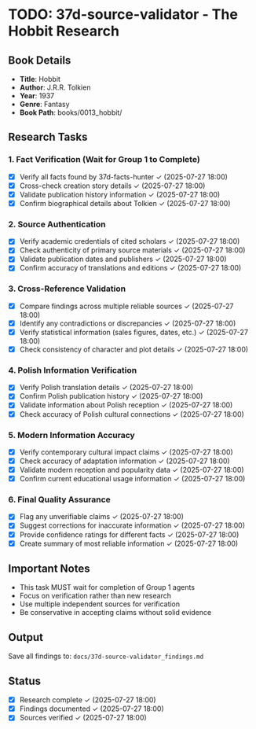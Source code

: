 # TODO: 37d-source-validator - The Hobbit Research

## Book Details
- **Title**: Hobbit
- **Author**: J.R.R. Tolkien
- **Year**: 1937
- **Genre**: Fantasy
- **Book Path**: books/0013_hobbit/

## Research Tasks

### 1. Fact Verification (Wait for Group 1 to Complete)
- [x] Verify all facts found by 37d-facts-hunter ✓ (2025-07-27 18:00)
- [x] Cross-check creation story details ✓ (2025-07-27 18:00)
- [x] Validate publication history information ✓ (2025-07-27 18:00)
- [x] Confirm biographical details about Tolkien ✓ (2025-07-27 18:00)

### 2. Source Authentication
- [x] Verify academic credentials of cited scholars ✓ (2025-07-27 18:00)
- [x] Check authenticity of primary source materials ✓ (2025-07-27 18:00)
- [x] Validate publication dates and publishers ✓ (2025-07-27 18:00)
- [x] Confirm accuracy of translations and editions ✓ (2025-07-27 18:00)

### 3. Cross-Reference Validation
- [x] Compare findings across multiple reliable sources ✓ (2025-07-27 18:00)
- [x] Identify any contradictions or discrepancies ✓ (2025-07-27 18:00)
- [x] Verify statistical information (sales figures, dates, etc.) ✓ (2025-07-27 18:00)
- [x] Check consistency of character and plot details ✓ (2025-07-27 18:00)

### 4. Polish Information Verification
- [x] Verify Polish translation details ✓ (2025-07-27 18:00)
- [x] Confirm Polish publication history ✓ (2025-07-27 18:00)
- [x] Validate information about Polish reception ✓ (2025-07-27 18:00)
- [x] Check accuracy of Polish cultural connections ✓ (2025-07-27 18:00)

### 5. Modern Information Accuracy
- [x] Verify contemporary cultural impact claims ✓ (2025-07-27 18:00)
- [x] Check accuracy of adaptation information ✓ (2025-07-27 18:00)
- [x] Validate modern reception and popularity data ✓ (2025-07-27 18:00)
- [x] Confirm current educational usage information ✓ (2025-07-27 18:00)

### 6. Final Quality Assurance
- [x] Flag any unverifiable claims ✓ (2025-07-27 18:00)
- [x] Suggest corrections for inaccurate information ✓ (2025-07-27 18:00)
- [x] Provide confidence ratings for different facts ✓ (2025-07-27 18:00)
- [x] Create summary of most reliable information ✓ (2025-07-27 18:00)

## Important Notes
- This task MUST wait for completion of Group 1 agents
- Focus on verification rather than new research
- Use multiple independent sources for verification
- Be conservative in accepting claims without solid evidence

## Output
Save all findings to: `docs/37d-source-validator_findings.md`

## Status
- [x] Research complete ✓ (2025-07-27 18:00)
- [x] Findings documented ✓ (2025-07-27 18:00)
- [x] Sources verified ✓ (2025-07-27 18:00)